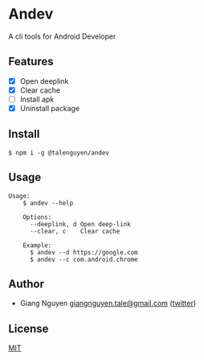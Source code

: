 # Andev

A cli tools for Android Developer

## Features

 * [x] Open deeplink 
 * [x] Clear cache
 * [ ] Install apk
 * [x] Uninstall package
 
## Install

```shell
$ npm i -g @talenguyen/andev
```

## Usage

```shell
Usage:
    $ andev --help

    Options:
      --deeplink, d Open deep-link
      --clear, c    Clear cache

    Example:
      $ andev --d https://google.com
      $ andev --c com.android.chrome
```

## Author
- Giang Nguyen <giangnguyen.tale@gmail.com> ([twitter](https://twitter.com/Tale_Nguyen))

## License

[MIT](LICENSE)
